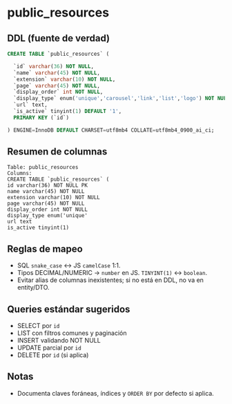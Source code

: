 # public_resources

## DDL (fuente de verdad)
```sql
CREATE TABLE `public_resources` (

  `id` varchar(36) NOT NULL,
  `name` varchar(45) NOT NULL,
  `extension` varchar(10) NOT NULL,
  `page` varchar(45) NOT NULL,
  `display_order` int NOT NULL,
  `display_type` enum('unique','carousel','link','list','logo') NOT NULL DEFAULT 'unique',
  `url` text,
  `is_active` tinyint(1) DEFAULT '1',
  PRIMARY KEY (`id`)

) ENGINE=InnoDB DEFAULT CHARSET=utf8mb4 COLLATE=utf8mb4_0900_ai_ci;
```

## Resumen de columnas
```
Table: public_resources
Columns:
CREATE TABLE `public_resources` (
id varchar(36) NOT NULL PK
name varchar(45) NOT NULL
extension varchar(10) NOT NULL
page varchar(45) NOT NULL
display_order int NOT NULL
display_type enum('unique'
url text
is_active tinyint(1)
```

## Reglas de mapeo
- SQL `snake_case` ↔ JS `camelCase` 1:1.
- Tipos DECIMAL/NUMERIC → `number` en JS. `TINYINT(1)` ↔ `boolean`.
- Evitar alias de columnas inexistentes; si no está en DDL, no va en entity/DTO.

## Queries estándar sugeridos
- SELECT por `id`
- LIST con filtros comunes y paginación
- INSERT validando NOT NULL
- UPDATE parcial por `id`
- DELETE por `id` (si aplica)

## Notas
- Documenta claves foráneas, índices y `ORDER BY` por defecto si aplica.
